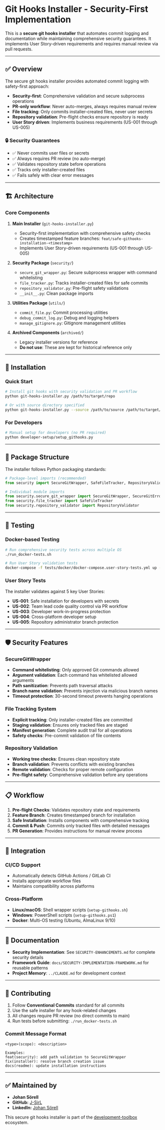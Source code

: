 # Git Hooks Installer - Security-First Implementation

This is a **secure git hooks installer** that automates commit logging and documentation while maintaining comprehensive security guarantees. It implements User Story-driven requirements and requires manual review via pull requests.

---

## ✅ Overview

The secure git hooks installer provides automated commit logging with safety-first approach:

- **Security-first**: Comprehensive validation and secure subprocess operations
- **PR-only workflow**: Never auto-merges, always requires manual review  
- **File tracking**: Only commits installer-created files, never user secrets
- **Repository validation**: Pre-flight checks ensure repository is ready
- **User Story driven**: Implements business requirements (US-001 through US-005)

### 🔒 Security Guarantees

- ✅ Never commits user files or secrets
- ✅ Always requires PR review (no auto-merge)
- ✅ Validates repository state before operations
- ✅ Tracks only installer-created files
- ✅ Fails safely with clear error messages

---

## 🏗️ Architecture

### Core Components

1. **Main Installer** (`git-hooks-installer.py`)
   - Security-first implementation with comprehensive safety checks
   - Creates timestamped feature branches: `feat/safe-githooks-installation-<timestamp>`
   - Implements User Story-driven requirements (US-001 through US-005)

2. **Security Package** (`security/`)
   - `secure_git_wrapper.py`: Secure subprocess wrapper with command whitelisting
   - `file_tracker.py`: Tracks installer-created files for safe commits
   - `repository_validator.py`: Pre-flight safety validations
   - `__init__.py`: Clean package imports

3. **Utilities Package** (`utils/`)
   - `commit_file.py`: Commit processing utilities
   - `debug_commit_log.py`: Debug and logging helpers
   - `manage_gitignore.py`: Gitignore management utilities

4. **Archived Components** (`archived/`)
   - Legacy installer versions for reference
   - **Do not use**: These are kept for historical reference only

---

## 🚀 Installation

### Quick Start
```bash
# Install git hooks with security validation and PR workflow
python git-hooks-installer.py /path/to/target/repo

# Or with source directory specified
python git-hooks-installer.py --source /path/to/source /path/to/target/repo
```

### For Developers
```bash
# Manual setup for developers (no PR required)
python developer-setup/setup_githooks.py
```

---

## 🔧 Package Structure

The installer follows Python packaging standards:

```python
# Package-level imports (recommended)
from security import SecureGitWrapper, SafeFileTracker, RepositoryValidator

# Individual module imports
from security.secure_git_wrapper import SecureGitWrapper, SecureGitError
from security.file_tracker import SafeFileTracker
from security.repository_validator import RepositoryValidator
```

---

## 🧪 Testing

### Docker-based Testing
```bash
# Run comprehensive security tests across multiple OS
./run_docker-tests.sh

# Run User Story validation tests
docker-compose -f tests/docker/docker-compose.user-story-tests.yml up --build --abort-on-container-exit
```

### User Story Tests
The installer validates against 5 key User Stories:
- **US-001**: Safe installation for developers with secrets
- **US-002**: Team lead code quality control via PR workflow
- **US-003**: Developer work-in-progress protection  
- **US-004**: Cross-platform developer setup
- **US-005**: Repository administrator branch protection

---

## 🛡️ Security Features

### SecureGitWrapper
- **Command whitelisting**: Only approved Git commands allowed
- **Argument validation**: Each command has whitelisted allowed arguments
- **Path sanitization**: Prevents path traversal attacks
- **Branch name validation**: Prevents injection via malicious branch names
- **Timeout protection**: 30-second timeout prevents hanging operations

### File Tracking System
- **Explicit tracking**: Only installer-created files are committed
- **Staging validation**: Ensures only tracked files are staged
- **Manifest generation**: Complete audit trail for all operations
- **Safety checks**: Pre-commit validation of file contents

### Repository Validation
- **Working tree checks**: Ensures clean repository state
- **Branch validation**: Prevents conflicts with existing branches
- **Remote validation**: Checks for proper remote configuration
- **Pre-flight safety**: Comprehensive validation before any operations

---

## 📋 Workflow

1. **Pre-flight Checks**: Validates repository state and requirements
2. **Feature Branch**: Creates timestamped branch for installation
3. **Safe Installation**: Installs components with comprehensive tracking
4. **Commit & Push**: Commits only tracked files with detailed messages
5. **PR Generation**: Provides instructions for manual review process

---

## 🔗 Integration

### CI/CD Support
- Automatically detects GitHub Actions / GitLab CI
- Installs appropriate workflow files
- Maintains compatibility across platforms

### Cross-Platform
- **Linux/macOS**: Shell wrapper scripts (`setup-githooks.sh`)
- **Windows**: PowerShell scripts (`setup-githooks.ps1`)
- **Docker**: Multi-OS testing (Ubuntu, AlmaLinux 9/10)

---

## 📖 Documentation

- **Security Implementation**: See `SECURITY-ENHANCEMENTS.md` for complete security details
- **Framework Guide**: `docs/SECURITY-IMPLEMENTATION-FRAMEWORK.md` for reusable patterns
- **Project Memory**: `../CLAUDE.md` for development context

---

## 🤝 Contributing

1. Follow **Conventional Commits** standard for all commits
2. Use the safe installer for any hook-related changes  
3. All changes require PR review (no direct commits to main)
4. Run tests before submitting: `./run_docker-tests.sh`

### Commit Message Format
```
<type>(scope): <description>

Examples:
feat(security): add path validation to SecureGitWrapper
fix(installer): resolve branch creation issue
docs(readme): update installation instructions
```

---

## ✅ Maintained by

- **Johan Sörell**  
- **GitHub:** [J-SirL](https://github.com/J-SirL)  
- **LinkedIn:** [Johan Sörell](https://se.linkedin.com/in/johansorell)  

This secure git hooks installer is part of the [development-toolbox](https://github.com/development-toolbox/development-toolbox-git-hooks-installer) ecosystem.
